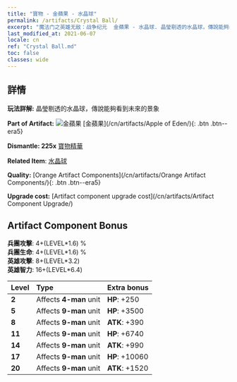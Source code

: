 ```yaml
---
title: "寶物 - 金蘋果 - 水晶球"
permalink: /artifacts/Crystal Ball/
excerpt: "魔法门之英雄无敌：战争纪元  金蘋果 - 水晶球. 晶瑩剔透的水晶球，傳說能夠看到未來的景象"
last_modified_at: 2021-06-07
locale: cn
ref: "Crystal Ball.md"
toc: false
classes: wide
---
```




## 詳情

 **玩法詳解:** 晶瑩剔透的水晶球，傳說能夠看到未來的景象

 **Part of Artifact:** ![金蘋果](/images/t/icon_artifact_49.png) [金蘋果](/cn/artifacts/Apple of Eden/){: .btn .btn--era5}

 **Dismantle: 225x** [寶物精華](/cn/Items/con_905/)

 **Related Item**: [水晶球](/cn/Items/art_183/)

 **Quality:** [Orange Artifact Components](/cn/artifacts/Orange Artifact Components/){: .btn .btn--era5}

 **Upgrade cost:** [Artifact component upgrade cost](/cn/artifacts/Artifact Component Upgrade/)

## Artifact Component Bonus

  **兵團攻擊**: 4+(LEVEL\*1.6) %<br/>**兵團生命**: 4+(LEVEL\*1.6) %<br/>**英雄攻擊**: 8+(LEVEL\*3.2)<br/>**英雄智力**: 16+(LEVEL\*6.4)

  |  Level  | Type |    Extra bonus  | 
  |:--------|:-----|:----------------| 
  | **2** | Affects **4-man** unit | **HP**: +250 | 
  | **5** | Affects **9-man** unit | **HP**: +3500 | 
  | **8** | Affects **9-man** unit | **ATK**: +390 | 
  | **11** | Affects **9-man** unit | **HP**: +6740 | 
  | **14** | Affects **9-man** unit | **ATK**: +990 | 
  | **17** | Affects **9-man** unit | **HP**: +10060 | 
  | **20** | Affects **9-man** unit | **ATK**: +1520 | 
